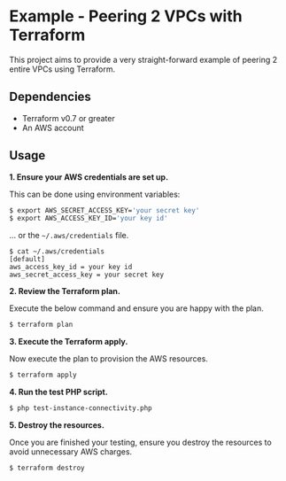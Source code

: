 # Example - Peering 2 VPCs with Terraform

This project aims to provide a very straight-forward example of peering 2 entire
VPCs using Terraform.

## Dependencies

* Terraform v0.7 or greater
* An AWS account

## Usage

**1\. Ensure your AWS credentials are set up.**

This can be done using environment variables:

``` bash
$ export AWS_SECRET_ACCESS_KEY='your secret key'
$ export AWS_ACCESS_KEY_ID='your key id'
```

... or the `~/.aws/credentials` file.

```
$ cat ~/.aws/credentials
[default]
aws_access_key_id = your key id
aws_secret_access_key = your secret key

```

**2\. Review the Terraform plan.**

Execute the below command and ensure you are happy with the plan.

``` bash
$ terraform plan
```

**3\. Execute the Terraform apply.**

Now execute the plan to provision the AWS resources.

``` bash
$ terraform apply
```

**4\. Run the test PHP script.**

``` bash
$ php test-instance-connectivity.php
```

**5\. Destroy the resources.**

Once you are finished your testing, ensure you destroy the resources to avoid unnecessary AWS charges.

``` bash
$ terraform destroy
```
